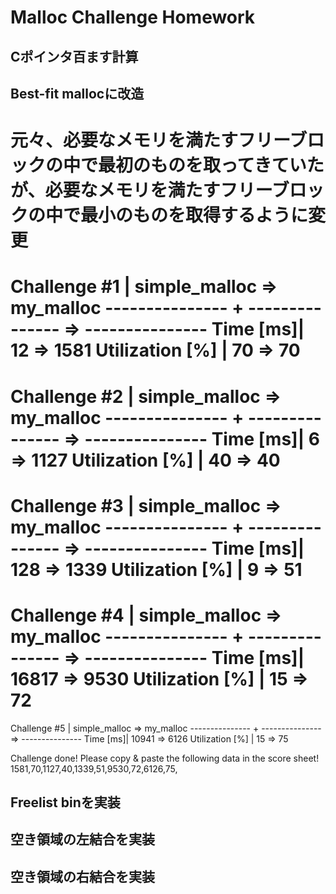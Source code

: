 # Malloc Challenge Homework 
## Cポインタ百ます計算

## Best-fit mallocに改造
元々、必要なメモリを満たすフリーブロックの中で最初のものを取ってきていたが、必要なメモリを満たすフリーブロックの中で最小のものを取得するように変更
====================================================
Challenge #1    |   simple_malloc =>       my_malloc
--------------- + --------------- => ---------------
       Time [ms]|              12 =>            1581
Utilization [%] |              70 =>              70
====================================================
Challenge #2    |   simple_malloc =>       my_malloc
--------------- + --------------- => ---------------
       Time [ms]|               6 =>            1127
Utilization [%] |              40 =>              40
====================================================
Challenge #3    |   simple_malloc =>       my_malloc
--------------- + --------------- => ---------------
       Time [ms]|             128 =>            1339
Utilization [%] |               9 =>              51
====================================================
Challenge #4    |   simple_malloc =>       my_malloc
--------------- + --------------- => ---------------
       Time [ms]|           16817 =>            9530
Utilization [%] |              15 =>              72
====================================================
Challenge #5    |   simple_malloc =>       my_malloc
--------------- + --------------- => ---------------
       Time [ms]|           10941 =>            6126
Utilization [%] |              15 =>              75

Challenge done!
Please copy & paste the following data in the score sheet!
1581,70,1127,40,1339,51,9530,72,6126,75,
## Freelist binを実装

## 空き領域の左結合を実装

## 空き領域の右結合を実装

